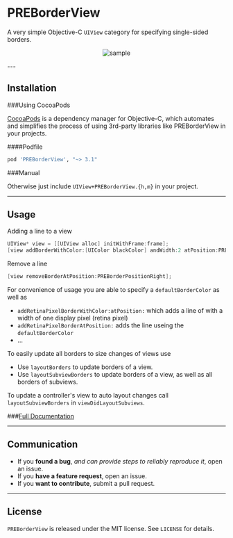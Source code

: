 PREBorderView
=============

A very simple Objective-C `UIView` category for specifying single-sided borders. 

<p align="center" >
  <img src="https://raw.githubusercontent.com/pres/PREBorderView/master/sample.png" alt="sample" title="sample">
</p>
---

## Installation

###Using CocoaPods

[CocoaPods](https://cocoapods.org/) is a dependency manager for Objective-C, which automates and simplifies the process of using 3rd-party libraries like PREBorderView in your projects.

####Podfile

```ruby
pod 'PREBorderView', "~> 3.1"
```

###Manual

Otherwise just include `UIView+PREBorderView.{h,m}` in your project.

---

## Usage

Adding a line to a view

```objective-c
UIView* view = [[UIView alloc] initWithFrame:frame];
[view addBorderWithColor:[UIColor blackColor] andWidth:2 atPosition:PREBorderPositionRight];
```

Remove a line

```objective-c
[view removeBorderAtPosition:PREBorderPositionRight];
```

For convenience of usage you are able to specify a `defaultBorderColor` as well as 

- `addRetinaPixelBorderWithColor:atPosition:` which adds a line of with a width of one display pixel (retina pixel)
- `addRetinaPixelBorderAtPosition:` adds the line useing the `defaultBorderColor`
- ...

To easily update all borders to size changes of views use 
  - Use `layoutBorders` to update borders of a view.
  - Use `layoutSubviewBorders` to update borders of a view, as well as all borders of subviews.
  
To update a controller's view to auto layout changes call `layoutSubviewBorders` in `viewDidLayoutSubviews`.

###[Full Documentation](http://cocoadocs.org/docsets/PREBorderView)

---

## Communication

- If you **found a bug**, _and can provide steps to reliably reproduce it_, open an issue.
- If you **have a feature request**, open an issue.
- If you **want to contribute**, submit a pull request.

---

## License

`PREBorderView` is released under the MIT license. See `LICENSE` for details.
